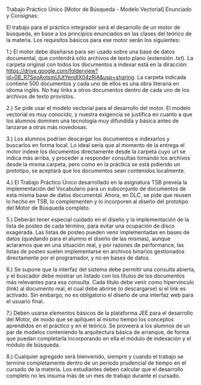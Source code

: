 Trabajo Práctico Único [Motor de Búsqueda - Modelo Vectorial]
Enunciado y Consignas:

El trabajo para el práctico integrador será el desarrollo de un motor de búsqueda, en base a los principios enunciados en las clases del teórico de la materia. Los requisitos básicos para ese motor serán los siguientes:

1.) El motor debe diseñarse para ser usado sobre una base de datos documental, que contendrá sólo archivos de texto plano (extensión .txt). La carpeta original con todos los documentos a indexar está en la diracción: https://drive.google.com/folderview?id=0B_R7SeoAotsmUUtYendIX04zRjA&usp=sharing.  La carpeta indicada contiene 500 documentos y cada uno de ellos es una obra literaria en idioma inglés. No hay links a otros documentos dentro de cada uno de los archivos de texto provistos.

2.) Se pide usar el modelo vectorial para el desarrollo del motor. El modelo vectorial es muy conocido, y nuestra exigencia  se justifica en cuanto a que los alumnos dominen una tecnología muy difundida y básica antes de lanzarse a otras más novedosas.

3.) Los alumnos podrían descargar los documentos e indexarlos y buscarlos en forma local. Lo ideal sería que al momento de la entrega el motor indexe los documentos directamente desde la carpeta cuyo url se indica más arriba, y proceder a responder consultas tomando los archivos desde la misma carpeta, pero como en la práctica se está pidiendo un prototipo, se aceptará que los documentos sean contenidos localmente.

4.) El Trabajo Práctico Único desarrollado en la asignatura TSB preveía la implementación del Vocabulario para un subconjunto de documentos de esta misma base de datos documental. Ahora, en DLC, se pide que reusen lo hecho en TSB, lo complementen y lo incorporen al diseño del prototipo del Motor de Búsqueda completo.

5.) Deberán tener especial cuidado en el diseño y la implementación de la lista de posteo de cada término, para evitar una ocupación de disco exagerada. Las listas de posteo pueden venir implementadas en bases de datos (quedando para el alumno el diseño de las mismas), aunque aclaramos que en una situación real, y por razones de performance, las listas de posteo suelen implementarse en archivos binarios gestionados directamente por el programador, y no en bases de datos.

6.) Se supone que la interfaz del sistema debe permitir una consulta abierta, y el buscador debe mostrar un listado con los títulos de los documentos más relevantes para esa consulta. Cada título debe venir como hipervínculo (link) al documento real, el cual debe abrirse (o descargarse) si el link es activado. Sin embargo, no es obligatorio el diseño de una interfaz web para el usuario final.  

7.) Deben usarse elementos básicos de la plataforma JEE para el desarrollo del Motor, de modo que se apliquen al mismo tiempo los conceptos aprendidos en el práctico y en el teórico. Se proveerá a los alumnos de un par de modelos conteniendo la arquitectura básica de arranque, de forma que puedan completarla incorporando en ella el  módulo de indexación y el módulo de búsqueda.

8.) Cualquier agregado será bienvenido, siempre y cuando el trabajo se termine completamente dentro de un período prudencial de tiempo en el cursado de la materia. Los estudiantes deben calcular que el desarrollo completo no les insuma más de un mes de trabajo durante el cursado.
